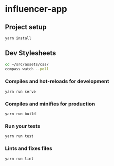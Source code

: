 # influencer-app

## Project setup
```
yarn install
```

## Dev Stylesheets

```bash
cd ~/src/assets/css/
compass watch --poll
```

### Compiles and hot-reloads for development
```
yarn run serve
```

### Compiles and minifies for production
```
yarn run build
```

### Run your tests
```
yarn run test
```

### Lints and fixes files
```
yarn run lint
```
